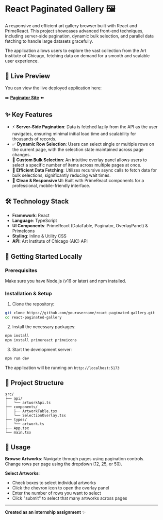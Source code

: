 # React Paginated Gallery 🖼️

A responsive and efficient art gallery browser built with React and PrimeReact. This project showcases advanced front-end techniques, including server-side pagination, dynamic bulk selection, and parallel data fetching to handle large datasets gracefully.

The application allows users to explore the vast collection from the Art Institute of Chicago, fetching data on demand for a smooth and scalable user experience.

## 🔴 Live Preview

You can view the live deployed application here:

➡️ **[Paginator Site](https://reactpaginator.netlify.app/)** ⬅️


## ✨ Key Features

* ⚡ **Server-Side Pagination**: Data is fetched lazily from the API as the user navigates, ensuring minimal initial load time and scalability for thousands of records.
* ✅ **Dynamic Row Selection**: Users can select single or multiple rows on the current page, with the selection state maintained across page changes.
* 🔢 **Custom Bulk Selection**: An intuitive overlay panel allows users to select a specific number of items across multiple pages at once.
* 🚀 **Efficient Data Fetching**: Utilizes recursive async calls to fetch data for bulk selections, significantly reducing wait times.
* 📱 **Clean & Responsive UI**: Built with PrimeReact components for a professional, mobile-friendly interface.

## 🛠️ Technology Stack

* **Framework**: React
* **Language**: TypeScript
* **UI Components**: PrimeReact (DataTable, Paginator, OverlayPanel) & PrimeIcons
* **Styling**: Inline & Utility CSS
* **API**: Art Institute of Chicago (AIC) API

## 🚀 Getting Started Locally

### Prerequisites

Make sure you have Node.js (v16 or later) and npm installed.

### Installation & Setup

1. Clone the repository:

```bash
git clone https://github.com/yourusername/react-paginated-gallery.git
cd react-paginated-gallery
```

2. Install the necessary packages:

```bash
npm install
npm install primereact primeicons
```

3. Start the development server:

```bash
npm run dev
```

The application will be running on `http://localhost:5173`

## 📁 Project Structure

```
src/
├── api/
│   └── artworkApi.ts
├── components/
│   ├── ArtworkTable.tsx
│   └── SelectionOverlay.tsx
├── types/
│   └── artwork.ts
├── App.tsx
└── main.tsx
```

## 📖 Usage

**Browse Artworks**: Navigate through pages using pagination controls. Change rows per page using the dropdown (12, 25, or 50).

**Select Artworks**: 
- Check boxes to select individual artworks
- Click the chevron icon to open the overlay panel
- Enter the number of rows you want to select
- Click "submit" to select that many artworks across pages

---

**Created as an internship assignment** ✨
